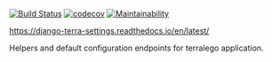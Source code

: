 [![Build Status](https://travis-ci.org/Terralego/django-terra-settings.svg?branch=master)](https://travis-ci.org/Terralego/django-terra-settings)
[![codecov](https://codecov.io/gh/Terralego/django-terra-settings/branch/master/graph/badge.svg)](https://codecov.io/gh/Terralego/django-terra-settings)
[![Maintainability](https://api.codeclimate.com/v1/badges/186dad418b5c5cdb9cf8/maintainability)](https://codeclimate.com/github/Terralego/django-terra-settings/maintainability)


https://django-terra-settings.readthedocs.io/en/latest/

Helpers and default configuration endpoints for terralego application.
